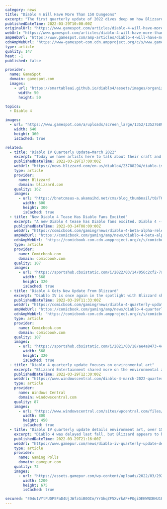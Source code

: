 ```yaml
---
category: news
title: "Diablo 4 Will Have More Than 150 Dungeons"
excerpt: "The first quarterly update of 2022 dives deep on how Blizzard is crafting the look and feel of Diablo 4's gothic fantasy world, including its dungeons."
publishedDateTime: 2022-03-29T10:00:00Z
originalUrl: "https://www.gamespot.com/articles/diablo-4-will-have-more-than-150-dungeons/1100-6501935/"
webUrl: "https://www.gamespot.com/articles/diablo-4-will-have-more-than-150-dungeons/1100-6501935/"
ampWebUrl: "https://www.gamespot.com/amp-articles/diablo-4-will-have-more-than-150-dungeons/1100-6501935/"
cdnAmpWebUrl: "https://www-gamespot-com.cdn.ampproject.org/c/s/www.gamespot.com/amp-articles/diablo-4-will-have-more-than-150-dungeons/1100-6501935/"
type: article
quality: 147
heat: -1
published: false

provider:
  name: GameSpot
  domain: gamespot.com
  images:
    - url: "https://smartableai.github.io/diablo4/assets/images/organizations/gamespot.com-50x50.jpg"
      width: 50
      height: 50

topics:
  - Diablo 4

images:
  - url: "https://www.gamespot.com/a/uploads/screen_large/1352/13527689/3957016-d4_quarterly_update.jpg"
    width: 640
    height: 360
    isCached: true

related:
  - title: "Diablo IV Quarterly Update—March 2022"
    excerpt: "Today we have artists here to talk about their craft and everything that goes into building the world of Sanctuary."
    publishedDateTime: 2022-03-29T17:00:00Z
    webUrl: "https://news.blizzard.com/en-us/diablo4/23788294/diablo-iv-quarterly-update-march-2022"
    type: article
    provider:
      name: Blizzard
      domain: blizzard.com
    quality: 162
    images:
      - url: "https://bnetcmsus-a.akamaihd.net/cms/blog_thumbnail/t0/T03F8R1V5IY01647903242759.png"
        width: 600
        height: 300
        isCached: true
  - title: "New Diablo 4 Tease Has Diablo Fans Excited"
    excerpt: "A new Diablo 4 tease has Diablo fans excited. Diablo 4 -- or Diablo IV as it's officially known -- was announced by Blizzard back on November 1, 2019. That was well over two years ago. Despite this, ..."
    publishedDateTime: 2022-03-24T08:09:00Z
    webUrl: "https://comicbook.com/gaming/news/diablo-4-beta-alpha-release-tease/"
    ampWebUrl: "https://comicbook.com/gaming/amp/news/diablo-4-beta-alpha-release-tease/"
    cdnAmpWebUrl: "https://comicbook-com.cdn.ampproject.org/c/s/comicbook.com/gaming/amp/news/diablo-4-beta-alpha-release-tease/"
    type: article
    provider:
      name: Comicbook.com
      domain: comicbook.com
    quality: 107
    images:
      - url: "https://sportshub.cbsistatic.com/i/2022/03/14/056c2cf2-7a1e-41b4-aac2-20ff478252c8/halo-series-review.jpg?width=568&height=320"
        width: 568
        height: 320
        isCached: true
  - title: "Diablo 4 Gets New Update From Blizzard"
    excerpt: "Diablo IV is once again in the spotlight with Blizzard sharing another quarterly update about the game ahead of its release. This is the first update on the new Diablo game that we've gotten this year ..."
    publishedDateTime: 2022-03-29T11:33:00Z
    webUrl: "https://comicbook.com/gaming/news/diablo-4-quarterly-update-march-2022/"
    ampWebUrl: "https://comicbook.com/gaming/amp/news/diablo-4-quarterly-update-march-2022/"
    cdnAmpWebUrl: "https://comicbook-com.cdn.ampproject.org/c/s/comicbook.com/gaming/amp/news/diablo-4-quarterly-update-march-2022/"
    type: article
    provider:
      name: Comicbook.com
      domain: comicbook.com
    quality: 107
    images:
      - url: "https://sportshub.cbsistatic.com/i/2021/03/18/ae4a8473-4c74-493d-ba59-117cebed6b2b/nintendo-switch-pro-space-2-1251724.jpg?width=568&height=320"
        width: 568
        height: 320
        isCached: true
  - title: "Diablo 4 quarterly update focuses on environmental art"
    excerpt: "Blizzard Entertainment shared more on the environmental art design of Diablo 4 in the March 2022 quarterly update, giving details on the various regions of the game."
    publishedDateTime: 2022-03-29T12:30:00Z
    webUrl: "https://www.windowscentral.com/diablo-4-march-2022-quarterly-update"
    type: article
    provider:
      name: Windows Central
      domain: windowscentral.com
    quality: 87
    images:
      - url: "https://www.windowscentral.com/sites/wpcentral.com/files/styles/large/public/field/image/2022/03/diablo-4-march-2022-desert.jpg"
        width: 800
        height: 450
        isCached: true
  - title: "Diablo IV quarterly update details environment art, over 150 dungeons"
    excerpt: "Diablo 4 was delayed last fall, but Blizzard appears to be hard at work on the next dungeon-crawling, loot-gathering entry in the popular RPG series. “Appears” is a good word here, because we just got ..."
    publishedDateTime: 2022-03-29T21:16:00Z
    webUrl: "https://www.gamepur.com/news/diablo-iv-quarterly-update-details-environment-art-over-150-dungeons"
    type: article
    provider:
      name: Gaming Polls
      domain: gamepur.com
    quality: 72
    images:
      - url: "https://assets.gamepur.com/wp-content/uploads/2022/03/29225300/diablo-4.jpg"
        width: 1200
        height: 675
        isCached: true

secured: "E04u1VYtFUDPSFaD4UjJWfzGiB0OIm/YrGhqZF5XvrkAF+POgiDEKWNXBHU1FDo7DEAe7VPdZ2Ek9IGSphGGEYIHde1d2bEGVdy7iTJsU3/Q9i/S9BPEDN4pFyK3y28RRfhlobL2IxxJX0GjOuEwKyEyCLp6uCtFiyr5eoXhiDDTEBnUVdHjDZAoE1uwj/4CpKV5rlNi0W4ooNmiEF5a6n/JS8Vv2m8vViqtk4icg4vScn053DwmTzhs6WCQWY4rmJRdmwcX6JUTu8GBxYu4x9UDcKCpODeKtCS5siDk/nxM7+LLJxanFPUCVlGGfWjHmFxfbsB4uwRKQlb9OOfmj5QzHayuZrYC3oM57GctEJQ=;rLC/bn1mTQF2YqaGh/xt8w=="
---
```


